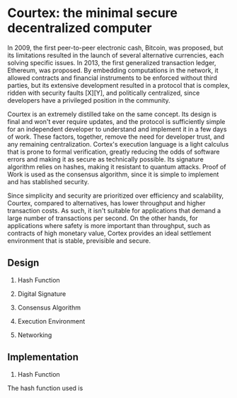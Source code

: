 Courtex: the minimal secure decentralized computer
==================================================

In 2009, the first peer-to-peer electronic cash, Bitcoin, was proposed, but its
limitations resulted in the launch of several alternative currencies, each
solving specific issues. In 2013, the first generalized transaction ledger,
Ethereum, was proposed. By embedding computations in the network, it allowed
contracts and financial instruments to be enforced without third parties, but
its extensive development resulted in a protocol that is complex, ridden with
security faults [X][Y], and politically centralized, since developers have a
privileged position in the community.

Courtex is an extremely distilled take on the same concept. Its design is final
and won't ever require updates, and the protocol is sufficiently simple for an
independent developer to understand and implement it in a few days of work.
These factors, together, remove the need for developer trust, and any remaining
centralization. Cortex's execution language is a light calculus that is prone to
formal verification, greatly reducing the odds of software errors and making it
as secure as technically possible. Its signature algorithm relies on hashes,
making it resistant to quantum attacks. Proof of Work is used as the consensus
algorithm, since it is simple to implement and has stablished security.

Since simplicity and security are prioritized over efficiency and scalability,
Courtex, compared to alternatives, has lower throughput and higher transaction
costs. As such, it isn't suitable for applications that demand a large number of
transactions per second. On the other hands, for applications where safety is
more important than throughput, such as contracts of high monetary value, Cortex
provides an ideal settlement environment that is stable, previsible and secure. 

Design
------

1. Hash Function

2. Digital Signature

3. Consensus Algorithm

4. Execution Environment

5. Networking

Implementation
--------------

1. Hash Function

The hash function used is

